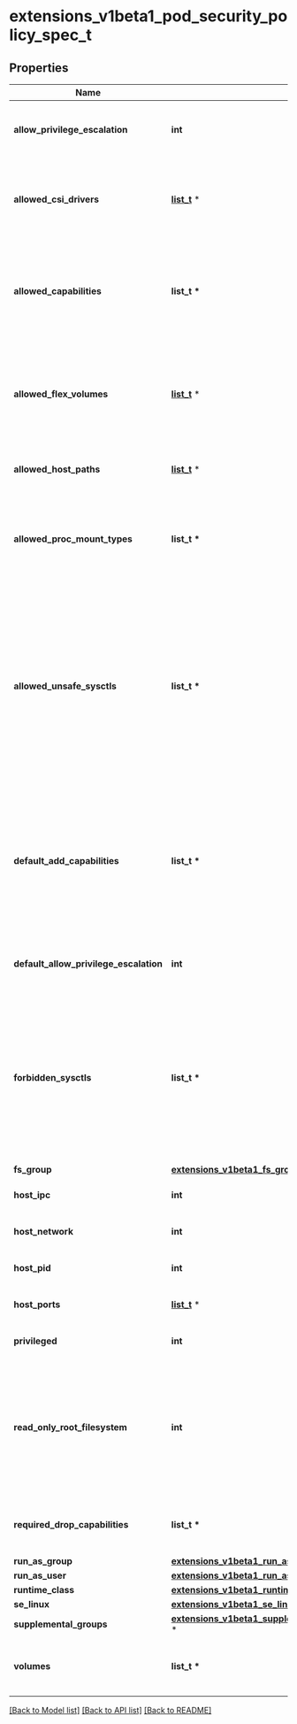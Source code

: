 # extensions_v1beta1_pod_security_policy_spec_t

## Properties
Name | Type | Description | Notes
------------ | ------------- | ------------- | -------------
**allow_privilege_escalation** | **int** | allowPrivilegeEscalation determines if a pod can request to allow privilege escalation. If unspecified, defaults to true. | [optional] 
**allowed_csi_drivers** | [**list_t**](extensions_v1beta1_allowed_csi_driver.md) \* | AllowedCSIDrivers is a whitelist of inline CSI drivers that must be explicitly set to be embedded within a pod spec. An empty value indicates that any CSI driver can be used for inline ephemeral volumes. | [optional] 
**allowed_capabilities** | **list_t \*** | allowedCapabilities is a list of capabilities that can be requested to add to the container. Capabilities in this field may be added at the pod author&#39;s discretion. You must not list a capability in both allowedCapabilities and requiredDropCapabilities. | [optional] 
**allowed_flex_volumes** | [**list_t**](extensions_v1beta1_allowed_flex_volume.md) \* | allowedFlexVolumes is a whitelist of allowed Flexvolumes.  Empty or nil indicates that all Flexvolumes may be used.  This parameter is effective only when the usage of the Flexvolumes is allowed in the \&quot;volumes\&quot; field. | [optional] 
**allowed_host_paths** | [**list_t**](extensions_v1beta1_allowed_host_path.md) \* | allowedHostPaths is a white list of allowed host paths. Empty indicates that all host paths may be used. | [optional] 
**allowed_proc_mount_types** | **list_t \*** | AllowedProcMountTypes is a whitelist of allowed ProcMountTypes. Empty or nil indicates that only the DefaultProcMountType may be used. This requires the ProcMountType feature flag to be enabled. | [optional] 
**allowed_unsafe_sysctls** | **list_t \*** | allowedUnsafeSysctls is a list of explicitly allowed unsafe sysctls, defaults to none. Each entry is either a plain sysctl name or ends in \&quot;*\&quot; in which case it is considered as a prefix of allowed sysctls. Single * means all unsafe sysctls are allowed. Kubelet has to whitelist all allowed unsafe sysctls explicitly to avoid rejection.  Examples: e.g. \&quot;foo/*\&quot; allows \&quot;foo/bar\&quot;, \&quot;foo/baz\&quot;, etc. e.g. \&quot;foo.*\&quot; allows \&quot;foo.bar\&quot;, \&quot;foo.baz\&quot;, etc. | [optional] 
**default_add_capabilities** | **list_t \*** | defaultAddCapabilities is the default set of capabilities that will be added to the container unless the pod spec specifically drops the capability.  You may not list a capability in both defaultAddCapabilities and requiredDropCapabilities. Capabilities added here are implicitly allowed, and need not be included in the allowedCapabilities list. | [optional] 
**default_allow_privilege_escalation** | **int** | defaultAllowPrivilegeEscalation controls the default setting for whether a process can gain more privileges than its parent process. | [optional] 
**forbidden_sysctls** | **list_t \*** | forbiddenSysctls is a list of explicitly forbidden sysctls, defaults to none. Each entry is either a plain sysctl name or ends in \&quot;*\&quot; in which case it is considered as a prefix of forbidden sysctls. Single * means all sysctls are forbidden.  Examples: e.g. \&quot;foo/*\&quot; forbids \&quot;foo/bar\&quot;, \&quot;foo/baz\&quot;, etc. e.g. \&quot;foo.*\&quot; forbids \&quot;foo.bar\&quot;, \&quot;foo.baz\&quot;, etc. | [optional] 
**fs_group** | [**extensions_v1beta1_fs_group_strategy_options_t**](extensions_v1beta1_fs_group_strategy_options.md) \* |  | 
**host_ipc** | **int** | hostIPC determines if the policy allows the use of HostIPC in the pod spec. | [optional] 
**host_network** | **int** | hostNetwork determines if the policy allows the use of HostNetwork in the pod spec. | [optional] 
**host_pid** | **int** | hostPID determines if the policy allows the use of HostPID in the pod spec. | [optional] 
**host_ports** | [**list_t**](extensions_v1beta1_host_port_range.md) \* | hostPorts determines which host port ranges are allowed to be exposed. | [optional] 
**privileged** | **int** | privileged determines if a pod can request to be run as privileged. | [optional] 
**read_only_root_filesystem** | **int** | readOnlyRootFilesystem when set to true will force containers to run with a read only root file system.  If the container specifically requests to run with a non-read only root file system the PSP should deny the pod. If set to false the container may run with a read only root file system if it wishes but it will not be forced to. | [optional] 
**required_drop_capabilities** | **list_t \*** | requiredDropCapabilities are the capabilities that will be dropped from the container.  These are required to be dropped and cannot be added. | [optional] 
**run_as_group** | [**extensions_v1beta1_run_as_group_strategy_options_t**](extensions_v1beta1_run_as_group_strategy_options.md) \* |  | [optional] 
**run_as_user** | [**extensions_v1beta1_run_as_user_strategy_options_t**](extensions_v1beta1_run_as_user_strategy_options.md) \* |  | 
**runtime_class** | [**extensions_v1beta1_runtime_class_strategy_options_t**](extensions_v1beta1_runtime_class_strategy_options.md) \* |  | [optional] 
**se_linux** | [**extensions_v1beta1_se_linux_strategy_options_t**](extensions_v1beta1_se_linux_strategy_options.md) \* |  | 
**supplemental_groups** | [**extensions_v1beta1_supplemental_groups_strategy_options_t**](extensions_v1beta1_supplemental_groups_strategy_options.md) \* |  | 
**volumes** | **list_t \*** | volumes is a white list of allowed volume plugins. Empty indicates that no volumes may be used. To allow all volumes you may use &#39;*&#39;. | [optional] 

[[Back to Model list]](../README.md#documentation-for-models) [[Back to API list]](../README.md#documentation-for-api-endpoints) [[Back to README]](../README.md)



